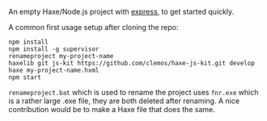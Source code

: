 An empty Haxe/Node.js project with [express](http://expressjs.com), to get started quickly.

A common first usage setup after cloning the repo:

```
npm install
npm install -g supervisor
renameproject my-project-name
haxelib git js-kit https://github.com/clemos/haxe-js-kit.git develop
haxe my-project-name.hxml
npm start
```

`renameproject.bat` which is used to rename the project uses `fnr.exe` which is a rather large .exe file, they are both deleted after renaming. A nice contribution would be to make a Haxe file that does the same.
